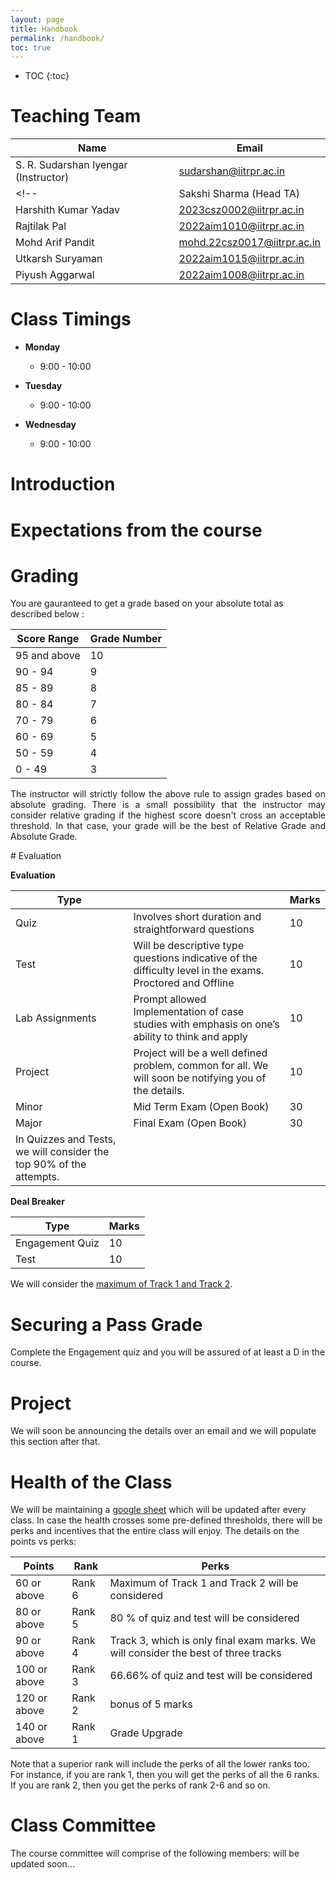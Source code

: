 ```yaml
---
layout: page
title: Handbook 
permalink: /handbook/
toc: true
---
```


* TOC
{:toc}


# Teaching Team

| Name                      | Email                     |
| -------------------------| -------------------------|
| S. R. Sudarshan Iyengar (Instructor)  | sudarshan@iitrpr.ac.in    |
<!--| Sakshi Sharma (Head TA) | sakshi.23csz0006@iitrpr.ac.in |
| Harshith Kumar Yadav | 2023csz0002@iitrpr.ac.in |
| Rajtilak Pal | 2022aim1010@iitrpr.ac.in |
| Mohd Arif Pandit | mohd.22csz0017@iitrpr.ac.in |
| Utkarsh Suryaman | 2022aim1015@iitrpr.ac.in |
| Piyush Aggarwal | 2022aim1008@iitrpr.ac.in |-->



# Class Timings

- **Monday**
  - 9:00 - 10:00

- **Tuesday**
  - 9:00 - 10:00

- **Wednesday**
  - 9:00 - 10:00



# Introduction

<p style="text-align: justify;">

<!--Mathematical Foundations for Computing, aka Discrete Math, involves cherry picked bunch of topics from different branches of mathematics that aid in understanding computing at a fundamental level. While the syllabus for this subject from the past 4 decades mainly involved topics that helps a student understand subjects such as data structures and algorithms at a level deeper than concepts related to high level programming. But the past decade has changed the trajectory of computing from algorithms that can be executed on a computer to algorithms that can think, learn and infer. This has led to the distillation of the syllabus for this subject from various other mathematical ideas from physics and continuous mathematics. Our course will have a two fold approach: 1. We will incorporate all the modern ideas 2. We will take an applied approach to the subject without compromising on the rigour. The first few lectures will emphasize heavily on the foundations of set theory, logic, counting, graph theory, number theory, probability and comibnatorics. Once the students are comfortable with the basics, we will buckle up for a whirlwind tour of some of the great ideas that has taken the computing world on a storm. We will discuss about 20-25 ideas in computer science that are mathematically deep and have proven to be the milestones in the subject. We will start with the motivational questions, provide intuitive answers and supply rigorous reasoning to close the loop.  
-->

</p>

# Expectations from the course

<p style="text-align: justify;">

<!--
Our primary goal is to empower students with the essential skills to comprehend and navigate the intricate mathematical underpinnings of computer science. We emphasize a skill-based approach, which allows students to develop a deep understanding of the subject matter without resorting to rote memorization. The key to building confidence and proficiency in this subject lies in consistent practice; there are no shortcuts to mastering the art of problem-solving. To ensure your success, we strongly encourage regular attendance and active participation in the class, as well as diligent preparation for tests and quizzes. 
</p>
-->

# Grading

You are gauranteed to get a grade based on your absolute total as described below :

| Score Range  | Grade Number |
|--------------|--------------|
| 95 and above | 10           |
| 90 - 94      | 9            |
| 85 - 89      | 8            |
| 80 - 84      | 7            |
| 70 - 79      | 6            |
| 60 - 69      | 5            |
| 50 - 59      | 4            |
|  0 - 49      | 3            |

<p style="text-align: justify;">
The instructor will strictly follow the above rule to assign grades based on absolute grading. There is a small possibility that the instructor may consider relative grading if the highest score doesn't cross an acceptable threshold. In that case, your grade will be the best of Relative Grade and Absolute Grade. 
</p>
# Evaluation

**Evaluation**

| Type |  |Marks|
|--|--|--|
|Quiz|Involves short duration and straightforward questions|10|
|Test|Will be descriptive type questions indicative of the difficulty level in the exams. Proctored and Offline|10|
|Lab Assignments|Prompt allowed Implementation of case studies with emphasis on one’s ability to think and apply|10|
|Project|Project will be a well defined problem, common for all. We will soon be notifying you of the details. |10|
|Minor|Mid Term Exam (Open Book)|30|
|Major|Final Exam (Open Book)|30|
|In Quizzes and Tests, we will consider the top 90% of the attempts. |||

**Deal Breaker**

| Type  | Marks |
| ----- | ----- |
| Engagement Quiz | 10    |
| Test | 10    |

We will consider the <u>maximum of Track 1 and Track 2</u>. 

# Securing a Pass Grade

Complete the Engagement quiz and you will be assured of at least a D in the course.

# Project

We will soon be announcing the details over an email and we will populate this section after that.  

# Health of the Class
We will be maintaining a [google sheet](https://docs.google.com/spreadsheets/d/12qDBpHmaFjYkjZ0mkHDWFJhtg4ZauA3eTo0NPHRyrUM/edit#gid=0)  which will be updated after every class. In case the health crosses some pre-defined thresholds, there will be perks and incentives that the entire class will enjoy. The details on the points vs perks:


| Points                |Rank                                | Perks  |
|-----------------------|------------------------------------|--------|
| 60 or above  | Rank 6 | Maximum of Track 1 and Track 2 will be considered|
| 80 or above  | Rank 5 | 80 % of quiz and test will be considered|
| 90 or above  | Rank 4 | Track 3, which is only final exam marks. We will consider the best of three tracks|
|100 or above  | Rank 3 | 66.66% of quiz and test will be considered|
|120 or above  | Rank 2 | bonus of 5 marks|
|140 or above  | Rank 1 | Grade Upgrade|


Note that a superior rank will include the perks of all the lower ranks too. For instance, if you are rank 1, then you will get the perks of all the 6 ranks. If you are rank 2, then you get the perks of rank 2-6 and so on.

# Class Committee

The course committee will comprise of the following members:
will be updated soon...

<!--| Name            | Email                          |
|-----------------|--------------------------------|
| Navneet (Chair) | 2023csb1137@iitrpr.ac.in       |
| Dhruv Yadav     | 2023csb1118@iitrpr.ac.in       |
| Sumit Singh     | 2023csb1166@iitrpr.ac.in       |
| Gitansh Bansal  | 2023mcb1294@iitrpr.ac.in       |
| Bhavika Sharma  | 2023mcb1290@iitrpr.ac.in       |
| Hartik Arora    | 2022csb1314@iitrpr.ac.in       |-->

